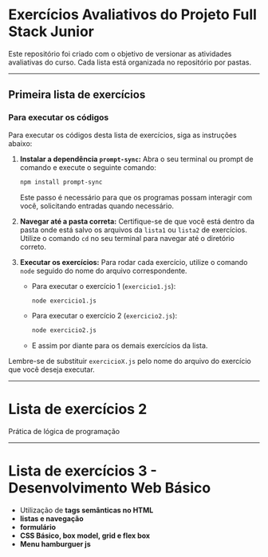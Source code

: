 # Exercícios Avaliativos do Projeto Full Stack Junior
Este repositório foi criado com o objetivo de versionar as atividades avaliativas do curso.
Cada lista está organizada no repositório por pastas.

---

## Primeira lista de exercícios


### Para executar os códigos

Para executar os códigos desta lista de exercícios, siga as instruções abaixo:

1.  **Instalar a dependência `prompt-sync`:**
    Abra o seu terminal ou prompt de comando e execute o seguinte comando:
    ```bash
    npm install prompt-sync
    ```
    Este passo é necessário para que os programas possam interagir com você, solicitando entradas quando necessário.

2.  **Navegar até a pasta correta:**
    Certifique-se de que você está dentro da pasta onde está salvo os arquivos da `lista1` ou `lista2` de exercícios. Utilize o comando `cd` no seu terminal para navegar até o diretório correto.
    
3.  **Executar os exercícios:**
    Para rodar cada exercício, utilize o comando `node` seguido do nome do arquivo correspondente.

    * Para executar o exercício 1 (`exercicio1.js`):
        ```bash
        node exercicio1.js
        ```
    * Para executar o exercício 2 (`exercicio2.js`):
        ```bash
        node exercicio2.js
        ```
    * E assim por diante para os demais exercícios da lista.

Lembre-se de substituir `exercicioX.js` pelo nome do arquivo do exercício que você deseja executar.

---
# Lista de exercícios 2
Prática de lógica de programação

---
# Lista de exercícios 3 - Desenvolvimento Web Básico

* Utilização de **tags semânticas no HTML**
* **listas e navegação**
* **formulário**
* **CSS Básico, box model, grid e flex box**
* **Menu hamburguer js**
